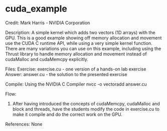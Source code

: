 # cuda_example

Credit:
Mark Harris - NVIDIA Corporation

Description:
A simple kernel which adds two vectors (1D arrays) with the GPU. This is a
good example showing off memory allocation and movement use the CUDA C 
runtime API, while using a very simple kernel function. There are many 
variations you can use on this example, including using the Thrust library
to handle memory allocation and movement instead of cudaMalloc and cudaMemcpy
explicitly.

Files:
  Exercise:
    exercise.cu - one version of a hands-on lab exercise
  Answer:
    answer.cu - the solution to the presented exercise

Compile:
Using the NVIDIA C Compiler
  nvcc -o vectoradd answer.cu

Flow:
1. After having introduced the concepts of cudaMemcpy, cudaMalloc and block
and threads, have the students modify the code in exercise.cu to make it
compile and do the correct work on the GPU.

References:
None
